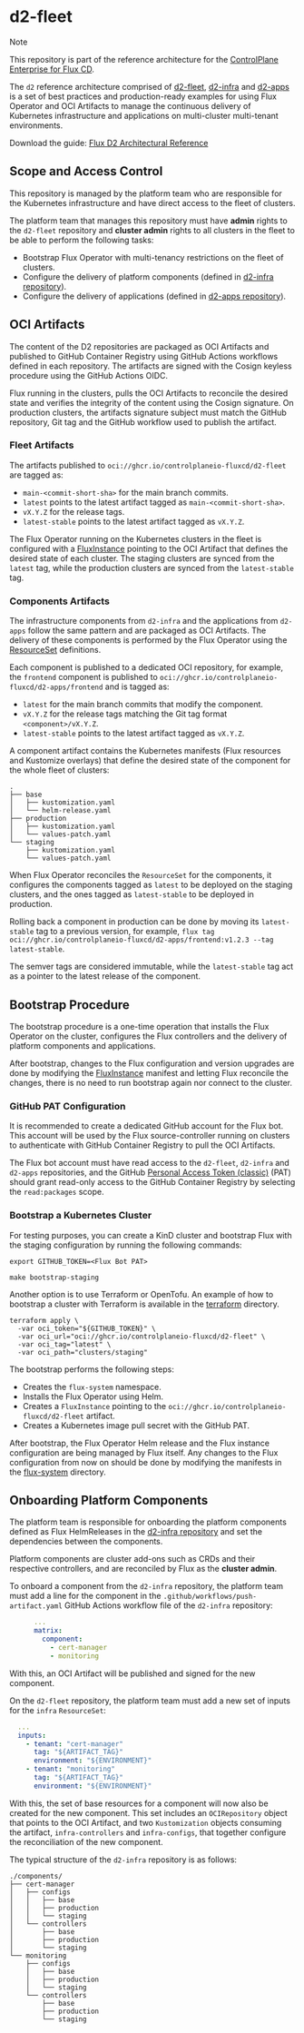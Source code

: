 # d2-fleet

> [!NOTE]
> This repository is part of the reference architecture for the
> [ControlPlane Enterprise for Flux CD](https://fluxcd.control-plane.io/).
>
> The `d2` reference architecture comprised of
> [d2-fleet](https://github.com/controlplaneio-fluxcd/d2-fleet),
> [d2-infra](https://github.com/controlplaneio-fluxcd/d2-infra) and
> [d2-apps](https://github.com/controlplaneio-fluxcd/d2-apps)
> is a set of best practices and production-ready examples for using Flux Operator
> and OCI Artifacts to manage the continuous delivery of Kubernetes infrastructure and
> applications on multi-cluster multi-tenant environments.
> 
> Download the guide: [Flux D2 Architectural Reference](https://raw.githubusercontent.com/controlplaneio-fluxcd/distribution/main/guides/ControlPlane_Flux_D2_Reference_Architecture_Guide.pdf)

## Scope and Access Control

This repository is managed by the platform team who are responsible for
the Kubernetes infrastructure and have direct access to the fleet of clusters.

The platform team that manages this repository must have **admin** rights to the `d2-fleet` repository
and **cluster admin** rights to all clusters in the fleet to be able to perform the following tasks:

- Bootstrap Flux Operator with multi-tenancy restrictions on the fleet of clusters.
- Configure the delivery of platform components (defined in [d2-infra repository](https://github.com/controlplaneio-fluxcd/d2-infra)).
- Configure the delivery of applications (defined in [d2-apps repository](https://github.com/controlplaneio-fluxcd/d2-apps)).

## OCI Artifacts

The content of the D2 repositories are packaged as OCI Artifacts and published
to GitHub Container Registry using GitHub Actions workflows defined in each repository.
The artifacts are signed with the Cosign keyless procedure using the GitHub Actions OIDC.

Flux running in the clusters, pulls the OCI Artifacts to reconcile the desired state and
verifies the integrity of the content using the Cosign signature. On production clusters,
the artifacts signature subject must match the GitHub repository, Git tag and the
GitHub workflow used to publish the artifact.

### Fleet Artifacts

The artifacts published to `oci://ghcr.io/controlplaneio-fluxcd/d2-fleet` are tagged as:

- `main-<commit-short-sha>` for the main branch commits.
- `latest` points to the latest artifact tagged as `main-<commit-short-sha>`.
- `vX.Y.Z` for the release tags.
- `latest-stable` points to the latest artifact tagged as `vX.Y.Z`.

The Flux Operator running on the Kubernetes clusters in the fleet is configured with a
[FluxInstance](https://github.com/controlplaneio-fluxcd/d2-fleet/blob/main/clusters/staging/flux-system/flux-instance.yaml)
pointing to the OCI Artifact that defines the desired state of each cluster. The staging clusters
are synced from the `latest` tag, while the production clusters are synced from the `latest-stable` tag.

### Components Artifacts

The infrastructure components from `d2-infra` and the applications from `d2-apps` follow the same pattern
and are packaged as OCI Artifacts. The delivery of these components is performed by the Flux Operator
using the [ResourceSet](https://github.com/controlplaneio-fluxcd/d2-fleet/tree/main/tenants) definitions.

Each component is published to a dedicated OCI repository, for example, the `frontend` component
is published to `oci://ghcr.io/controlplaneio-fluxcd/d2-apps/frontend` and is tagged as:

- `latest` for the main branch commits that modify the component.
- `vX.Y.Z` for the release tags matching the Git tag format `<component>/vX.Y.Z`.
- `latest-stable` points to the latest artifact tagged as `vX.Y.Z`.

A component artifact contains the Kubernetes manifests (Flux resources and Kustomize overlays)
that define the desired state of the component for the whole fleet of clusters:

```text
.
├── base
│   ├── kustomization.yaml
│   └── helm-release.yaml
├── production
│   ├── kustomization.yaml
│   └── values-patch.yaml
└── staging
    ├── kustomization.yaml
    └── values-patch.yaml
```

When Flux Operator reconciles the `ResourceSet` for the components, it configures the components tagged
as `latest` to be deployed on the staging clusters, and the ones tagged as
`latest-stable` to be deployed in production.

Rolling back a component in production can be done by moving its `latest-stable` tag to a previous version,
for example, `flux tag oci://ghcr.io/controlplaneio-fluxcd/d2-apps/frontend:v1.2.3 --tag latest-stable`.

The semver tags are considered immutable, while the `latest-stable` tag act as a pointer to the
latest release of the component.

## Bootstrap Procedure

The bootstrap procedure is a one-time operation that installs the Flux Operator on the cluster,
configures the Flux controllers and the delivery of platform components and applications.

After bootstrap, changes to the Flux configuration and version upgrades are done by
modifying the [FluxInstance](https://github.com/controlplaneio-fluxcd/d2-fleet/blob/main/clusters/staging/flux-system/flux-instance.yaml)
manifest and letting Flux reconcile the changes, there is no need to run bootstrap
again nor connect to the cluster.

### GitHub PAT Configuration

It is recommended to create a dedicated GitHub account for the Flux bot. This account will be used
by the Flux source-controller running on clusters to authenticate with GitHub Container Registry
to pull the OCI Artifacts.

The Flux bot account must have read access to the `d2-fleet`, `d2-infra` and `d2-apps` repositories,
and the GitHub [Personal Access Token (classic)](https://github.com/settings/tokens) (PAT) should grant read-only access to the GitHub Container Registry
by selecting the `read:packages` scope.

### Bootstrap a Kubernetes Cluster

For testing purposes, you can create a KinD cluster and bootstrap Flux with the staging configuration
by running the following commands:

```shell
export GITHUB_TOKEN=<Flux Bot PAT>

make bootstrap-staging
```

Another option is to use Terraform or OpenTofu. An example of how to bootstrap a cluster with Terraform
is available in the [terraform](https://github.com/controlplaneio-fluxcd/d2-fleet/tree/main/terraform) directory.

```shell
terraform apply \
  -var oci_token="${GITHUB_TOKEN}" \
  -var oci_url="oci://ghcr.io/controlplaneio-fluxcd/d2-fleet" \
  -var oci_tag="latest" \
  -var oci_path="clusters/staging"
```

The bootstrap performs the following steps:

- Creates the `flux-system` namespace.
- Installs the Flux Operator using Helm.
- Creates a `FluxInstance` pointing to the `oci://ghcr.io/controlplaneio-fluxcd/d2-fleet` artifact.
- Creates a Kubernetes image pull secret with the GitHub PAT.

After bootstrap, the Flux Operator Helm release and the Flux instance configuration
are being managed by Flux itself. Any changes to the Flux configuration from now on should be done
by modifying the manifests in the
[flux-system](https://github.com/controlplaneio-fluxcd/d2-fleet/tree/main/clusters/staging/flux-system)
directory.

## Onboarding Platform Components

The platform team is responsible for onboarding the platform components defined as Flux HelmReleases in the
[d2-infra repository](https://github.com/controlplaneio-fluxcd/d2-infra) and set the dependencies
between the components.

Platform components are cluster add-ons such as CRDs and their respective controllers,
and are reconciled by Flux as the **cluster admin**.

To onboard a component from the `d2-infra` repository, the platform team must add a
line for the component in the `.github/workflows/push-artifact.yaml` GitHub Actions
workflow file of the `d2-infra` repository:

```yaml
      ...
      matrix:
        component:
          - cert-manager
          - monitoring
```

With this, an OCI Artifact will be published and signed for the new component.

On the `d2-fleet` repository, the platform team must add a new set of inputs for the
`infra` `ResourceSet`:

```yaml
  ...
  inputs:
    - tenant: "cert-manager"
      tag: "${ARTIFACT_TAG}"
      environment: "${ENVIRONMENT}"
    - tenant: "monitoring"
      tag: "${ARTIFACT_TAG}"
      environment: "${ENVIRONMENT}"
```

With this, the set of base resources for a component will now also be created for the new component.
This set includes an `OCIRepository` object that points to the OCI Artifact, and two `Kustomization`
objects consuming the artifact, `infra-controllers` and `infra-configs`, that together configure the
reconciliation of the new component.

The typical structure of the `d2-infra` repository is as follows:

```shell
./components/
├── cert-manager
│   ├── configs
│   │   ├── base
│   │   ├── production
│   │   └── staging
│   └── controllers
│       ├── base
│       ├── production
│       └── staging
└── monitoring
    ├── configs
    │   ├── base
    │   ├── production
    │   └── staging
    └── controllers
        ├── base
        ├── production
        └── staging
```
